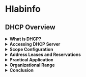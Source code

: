 # Hlabinfo
## DHCP Overview

<details>
<summary><strong>What is DHCP?</strong></summary>

- **Definition:** DHCP stands for Dynamic Host Configuration Protocol.
- **Function:** Automates the assignment of IP addresses, allowing for easy network device configuration.

</details>

<details>
<summary><strong>Accessing DHCP Server</strong></summary>

- **Remote Access:** Accessible from any Windows computer or directly from the server.

</details>

<details>
<summary><strong>Scope Configuration</strong></summary>

- **Scope:** Defines the range of IP addresses the DHCP server can assign.
- **Organization:** Scopes can be organized by different parts of an organization for efficient tracking.
- **Address Pools:** Specify the available IP addresses within a scope.

</details>

<details>
<summary><strong>Address Leases and Reservations</strong></summary>

- **Leases:** Determine the duration an IP address is assigned to a device, with the option for renewal.
- **Reservations:** Allow for the allocation of specific IP addresses to devices based on their MAC address, useful for tracking and assignment purposes.

</details>

<details>
<summary><strong>Practical Application</strong></summary>

- **Printer Configuration:** Demonstrates printing a printer’s configuration to obtain its MAC address for DHCP reservation.
- **DHCP Manager Use:** Explains adding a new reservation for devices like printers and IP cameras by:
  - Right-clicking on reservations.
  - Selecting a new reservation.
  - Assigning a unique IP address within the scope.
  - Entering the device's MAC address and a description.

</details>

<details>
<summary><strong>Organizational Range</strong></summary>

- **Purpose:** Facilitates the addition of multiple devices (e.g., printers) within the DHCP scope, ensuring organized IP address assignment and management.

</details>

<details>
<summary><strong>Conclusion</strong></summary>

This overview of DHCP highlights its importance in network management, demonstrating how it streamlines the process of assigning IP addresses and organizing network devices efficiently.

</details>
